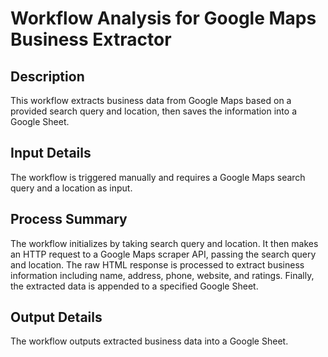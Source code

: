 # Workflow Analysis for Google Maps Business Extractor

## Description
This workflow extracts business data from Google Maps based on a provided search query and location, then saves the information into a Google Sheet.

## Input Details
The workflow is triggered manually and requires a Google Maps search query and a location as input.

## Process Summary
The workflow initializes by taking search query and location. It then makes an HTTP request to a Google Maps scraper API, passing the search query and location. The raw HTML response is processed to extract business information including name, address, phone, website, and ratings. Finally, the extracted data is appended to a specified Google Sheet.

## Output Details
The workflow outputs extracted business data into a Google Sheet.
